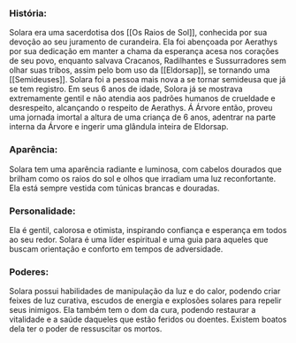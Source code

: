 
### História:

Solara era uma sacerdotisa dos [[Os Raios de Sol]], conhecida por sua devoção ao seu juramento de curandeira. Ela foi abençoada por Aerathys por sua dedicação em manter a chama da esperança acesa nos corações de seu povo, enquanto salvava Cracanos, Radilhantes e Sussurradores sem olhar suas tribos, assim pelo bom uso da [[Eldorsap]], se tornando uma [[Semideuses]]. Solara foi a pessoa mais nova a se tornar semideusa que já se tem registro. Em seus 6 anos de idade, Solora já se mostrava extremamente gentil e não atendia aos padrões humanos de crueldade e desrespeito, alcançando o respeito de Aerathys. Á Árvore então, proveu uma jornada imortal a altura de uma criança de 6 anos, adentrar na parte interna da Árvore e ingerir uma glândula inteira de Eldorsap. 

### Aparência:

Solara tem uma aparência radiante e luminosa, com cabelos dourados que brilham como os raios do sol e olhos que irradiam uma luz reconfortante. Ela está sempre vestida com túnicas brancas e douradas.

### Personalidade:

Ela é gentil, calorosa e otimista, inspirando confiança e esperança em todos ao seu redor. Solara é uma líder espiritual e uma guia para aqueles que buscam orientação e conforto em tempos de adversidade.

### Poderes:

Solara possui habilidades de manipulação da luz e do calor, podendo criar feixes de luz curativa, escudos de energia e explosões solares para repelir seus inimigos. Ela também tem o dom da cura, podendo restaurar a vitalidade e a saúde daqueles que estão feridos ou doentes. Existem boatos dela ter o poder de ressuscitar os mortos.